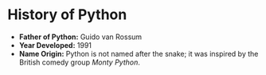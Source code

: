 # History of Python

- **Father of Python:** Guido van Rossum
- **Year Developed:** 1991
- **Name Origin:** Python is not named after the snake; it was inspired by the British comedy group *Monty Python*.

